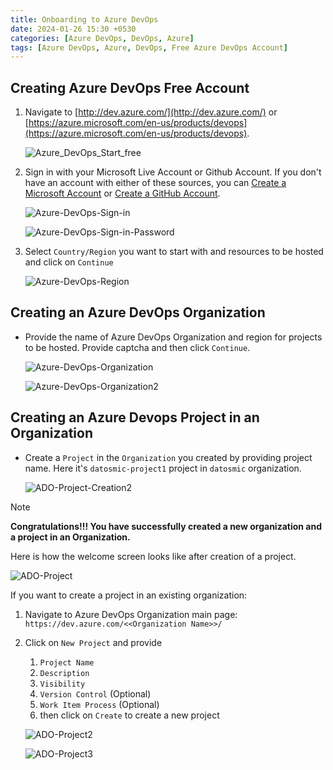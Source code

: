 ```yaml
---
title: Onboarding to Azure DevOps
date: 2024-01-26 15:30 +0530
categories: [Azure DevOps, DevOps, Azure]
tags: [Azure DevOps, Azure, DevOps, Free Azure DevOps Account]
---
```


## Creating Azure DevOps Free Account

1. Navigate to [http://dev.azure.com/](http://dev.azure.com/) or [https://azure.microsoft.com/en-us/products/devops](https://azure.microsoft.com/en-us/products/devops).

    ![Azure_DevOps_Start_free][Azure_DevOps_Start_free]

2. Sign in with your Microsoft Live Account or Github Account. If you don't have an account with either of these sources, you can [Create a Microsoft Account][Create MS Account] or [Create a GitHub Account][Create a GitHub Account].

    ![Azure-DevOps-Sign-in][Azure-DevOps-Sign-in]

    ![Azure-DevOps-Sign-in-Password][Azure-DevOps-Sign-in-Password]

3. Select `Country/Region` you want to start with and resources to be hosted and click on `Continue`

    ![Azure-DevOps-Region][Azure-DevOps-Region]

## Creating an Azure DevOps Organization

- Provide the name of Azure DevOps Organization and region for projects to be hosted. Provide captcha and then click `Continue`.

    ![Azure-DevOps-Organization][Azure-DevOps-Organization]

    ![Azure-DevOps-Organization2][Azure-DevOps-Organization2]

## Creating an Azure Devops Project in an Organization

- Create a `Project` in the `Organization` you created by providing project name. Here it's `datosmic-project1` project in `datosmic` organization.   

    ![ADO-Project-Creation2][ADO-Project-Creation2]

> [!NOTE] 
> **Congratulations!!! You have successfully created a new organization and a project in an Organization.**

Here is how the welcome screen looks like after creation of a project.  

![ADO-Project][ADO-Project]

If you want to create a project in an existing organization:
1. Navigate to Azure DevOps Organization main page: `https://dev.azure.com/<<Organization Name>>/`
2. Click on `New Project` and provide
    1. `Project Name` 
    2. `Description` 
    3. `Visibility` 
    4. `Version Control` (Optional)
    5. `Work Item Process` (Optional)
    6. then click on `Create` to create a new project

    ![ADO-Project2][ADO-Project2]

    ![ADO-Project3][ADO-Project3]

<!-- Reference Images -->
[Azure_DevOps_Start_free]: /assets/img/2024-01-26-Azure-DevOps/Azure_DevOps_Start_free.png
[Azure-DevOps-Sign-in]: /assets/img/2024-01-26-Azure-DevOps/Azure-DevOps-Sign-in.png
[Azure-DevOps-Sign-in-Password]: /assets/img/2024-01-26-Azure-DevOps/Azure-DevOps-Sign-in-Password.png
[Azure-DevOps-Region]: /assets/img/2024-01-26-Azure-DevOps/Azure-DevOps-Region.png
[Azure-DevOps-Organization]: /assets/img/2024-01-26-Azure-DevOps/Azure-DevOps-Organization.png
[Azure-DevOps-Organization2]: /assets/img/2024-01-26-Azure-DevOps/Azure-DevOps-Organization2.png
[ADO-Project-Creation]: /assets/img/2024-01-26-Azure-DevOps/ADO-Project-Creation.png
[ADO-Project-Creation2]: /assets/img/2024-01-26-Azure-DevOps/ADO-Project-Creation2.png
[ADO-Project]: /assets/img/2024-01-26-Azure-DevOps/ADO-Project.png
[ADO-Project2]: /assets/img/2024-01-26-Azure-DevOps/ADO-Project2.png
[ADO-Project3]: /assets/img/2024-01-26-Azure-DevOps/ADO-Project3.png

<!-- Reference Links -->
[Create MS Account]: https://support.microsoft.com/en-us/account-billing/how-to-create-a-new-microsoft-account-a84675c3-3e9e-17cf-2911-3d56b15c0aaf#:~:text=How%20to%20Set%20Up%20a%20Microsoft%20Account%201,%2C%20and%20then%20follow%20the%20instructions.%20See%20More.
[Create a GitHub Account]: https://docs.github.com/en/get-started/onboarding/getting-started-with-your-github-account

